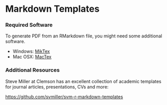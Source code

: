 # Markdown Templates

### Required Software

To generate PDF from an RMarkdown file, you might need some additional software.

- Windows: [MikTex](https://miktex.org)
- Mac OSX: [MacTex](https://www.tug.org/mactex)

### Additional Resources

Steve Miller at Clemson has an excellent collection of academic templates for journal articles, presentations, CVs and more:

https://github.com/svmiller/svm-r-markdown-templates


